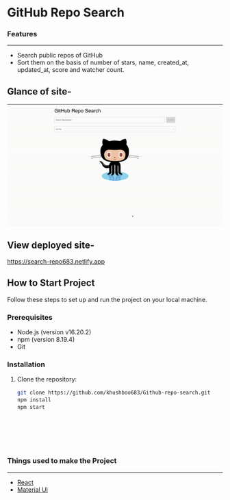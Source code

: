# GitHub Repo Search



 ### Features
-------------------------------------------------------------------------------------------------------------
- Search public repos of GitHub
- Sort them on the basis of number of stars, name, created_at, updated_at, score and watcher count.





## Glance of site- 
![Screenshot](./Gif/project.gif?raw=true "Screenshot")

## View deployed site-
https://search-repo683.netlify.app

## How to Start Project

Follow these steps to set up and run the project on your local machine.

### Prerequisites

- Node.js (version v16.20.2)
- npm (version 8.19.4)
- Git

### Installation

1. Clone the repository:
   ```bash
   git clone https://github.com/khushboo683/Github-repo-search.git
   npm install
   npm start







### Things used to make the Project
-------------------------------------------------------------------------------------------------------------
- [React](https://reactjs.org/)
- [Material UI](https://mui.com/material-ui/)
